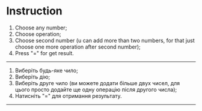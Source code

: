 # Instruction

1. Choose any number;
2. Choose operation;
3. Choose second number (u can add more than two numbers, for that just choose one more operation after second number);
4. Press "=" for get result.
------------------------------------------------------------------------------------------------------------------------
1. Виберіть будь-яке чило;
2. Виберіть дію;
3. Виберіть друге чило (ви можете додати більше двух чисел, для цього просто додайте ще одну операцію після другого числа);
4. Натисніть "=" для отримання результату.
---------------------------------------------------------------------------------------------------------------------------
